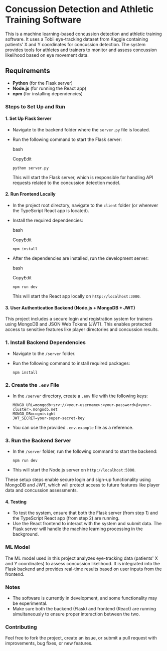 # Concussion Detection and Athletic Training Software

This is a machine learning-based concussion detection and athletic training software. It uses a Tobii eye-tracking dataset from Kaggle containing patients' X and Y coordinates for concussion detection. The system provides tools for athletes and trainers to monitor and assess concussion likelihood based on eye movement data.

## Requirements

*   **Python** (for the Flask server)
*   **Node.js** (for running the React app)
*   **npm** (for installing dependencies)

### Steps to Set Up and Run

#### 1\. Set Up Flask Server

*   Navigate to the backend folder where the `server.py` file is located.
    
*   Run the following command to start the Flask server:
    
    bash
    
    CopyEdit
    
    `python server.py`
    
    This will start the Flask server, which is responsible for handling API requests related to the concussion detection model.
    

#### 2\. Run Frontend Locally

*   In the project root directory, navigate to the `client` folder (or wherever the TypeScript React app is located).
    
*   Install the required dependencies:
    
    bash
    
    CopyEdit
    
    `npm install`
    
*   After the dependencies are installed, run the development server:
    
    bash
    
    CopyEdit
    
    `npm run dev`
    
    This will start the React app locally on `http://localhost:3000`.

    
#### 3\. User Authentication Backend (Node.js + MongoDB + JWT)

This project includes a secure login and registration system for trainers using MongoDB and JSON Web Tokens (JWT). This enables protected access to sensitive features like player directories and concussion results.

### 1. Install Backend Dependencies
*   Navigate to the `/server` folder.
*   Run the following command to install required packages:

    `npm install`

### 2. Create the `.env` File

*   In the `/server` directory, create a `.env` file with the following keys:

    ```
    MONGO_URL=mongodb+srv://<your-username>:<your-password>@<your-cluster>.mongodb.net
    MONGO_DB=cognisight
    JWT_SECRET=your-super-secret-key
    ```

*   You can use the provided `.env.example` file as a reference.

### 3. Run the Backend Server

*   In the `/server` folder, run the following command to start the backend:

    `npm run dev`

*   This will start the Node.js server on `http://localhost:5000`.

These setup steps enable secure login and sign-up functionality using MongoDB and JWT, which will protect access to future features like player data and concussion assessments.


#### 4\. Testing

*   To test the system, ensure that both the Flask server (from step 1) and the TypeScript React app (from step 2) are running.
*   Use the React frontend to interact with the system and submit data. The Flask server will handle the machine learning processing in the background.

### ML Model

The ML model used in this project analyzes eye-tracking data (patients' X and Y coordinates) to assess concussion likelihood. It is integrated into the Flask backend and provides real-time results based on user inputs from the frontend.


### Notes

*   The software is currently in development, and some functionality may be experimental.
*   Make sure both the backend (Flask) and frontend (React) are running simultaneously to ensure proper interaction between the two.

### Contributing

Feel free to fork the project, create an issue, or submit a pull request with improvements, bug fixes, or new features.
